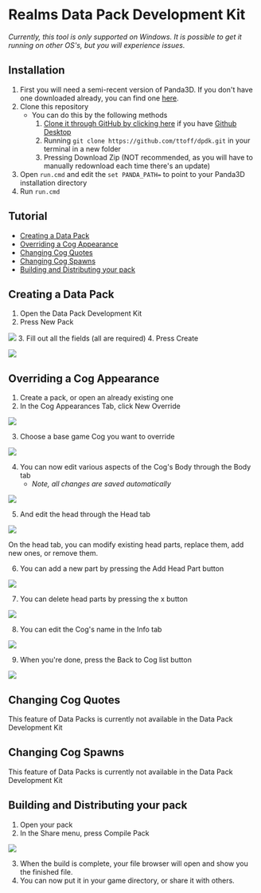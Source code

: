 # Realms Data Pack Development Kit

*Currently, this tool is only supported on Windows. It is possible to get it running on other OS's, but you will experience issues.*

## Installation
1. First you will need a semi-recent version of Panda3D. If you don't have one downloaded already,
you can find one [here](https://www.panda3d.org/download/).
2. Clone this repository
   * You can do this by the following methods
     1. [Clone it through GitHub by clicking here](x-github-client://openRepo/https://github.com/ttoff/dpdk) if you have [Github Desktop](https://desktop.github.com/)
     2. Running `git clone https://github.com/ttoff/dpdk.git` in your terminal in a new folder
     3. Pressing Download Zip (NOT recommended, as you will have to manually redownload each time there's an update)
3. Open `run.cmd` and edit the `set PANDA_PATH=` to point to your Panda3D installation directory
4. Run `run.cmd`

## Tutorial

* [Creating a Data Pack](#creating-a-data-pack)
* [Overriding a Cog Appearance](#overriding-a-cog-appearance)
* [Changing Cog Quotes](#changing-cog-quotes)
* [Changing Cog Spawns](#changing-cog-spawns)
* [Building and Distributing your pack](#building-and-distributing-your-pack)

## Creating a Data Pack
1. Open the Data Pack Development Kit
2. Press New Pack

![](https://toontownrealms.com/images/dpdktutorial/create_01.jpg)
3. Fill out all the fields (all are required)
4. Press Create

![](https://toontownrealms.com/images/dpdktutorial/create_02.jpg)

## Overriding a Cog Appearance
1. Create a pack, or open an already existing one
2. In the Cog Appearances Tab, click New Override

![](https://toontownrealms.com/images/dpdktutorial/appearance_01.jpg)

3. Choose a base game Cog you want to override

![](https://toontownrealms.com/images/dpdktutorial/appearance_02.jpg)

4. You can now edit various aspects of the Cog's Body through the Body tab
   * *Note, all changes are saved automatically*

![](https://toontownrealms.com/images/dpdktutorial/appearance_03.jpg)

5. And edit the head through the Head tab

![](https://toontownrealms.com/images/dpdktutorial/appearance_05.jpg)

On the head tab, you can modify existing head parts, replace them, add new ones, or remove them.

6. You can add a new part by pressing the Add Head Part button

![](https://toontownrealms.com/images/dpdktutorial/appearance_06.jpg)

7. You can delete head parts by pressing the x button


![](https://toontownrealms.com/images/dpdktutorial/appearance_07.jpg)

8. You can edit the Cog's name in the Info tab

![](https://toontownrealms.com/images/dpdktutorial/appearance_08.jpg)

9. When you're done, press the Back to Cog list button

![](https://toontownrealms.com/images/dpdktutorial/appearance_09.jpg)

## Changing Cog Quotes
This feature of Data Packs is currently not available in the Data Pack Development Kit

## Changing Cog Spawns
This feature of Data Packs is currently not available in the Data Pack Development Kit

## Building and Distributing your pack
1. Open your pack
2. In the Share menu, press Compile Pack

![](https://toontownrealms.com/images/dpdktutorial/build_01.jpg)

3. When the build is complete, your file browser will open and show you the finished file.
4. You can now put it in your game directory, or share it with others.